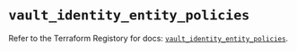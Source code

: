 # `vault_identity_entity_policies`

Refer to the Terraform Registory for docs: [`vault_identity_entity_policies`](https://www.terraform.io/docs/providers/vault/r/identity_entity_policies).
